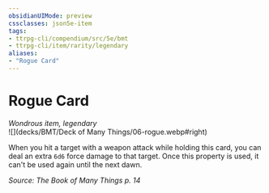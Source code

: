 ```yaml
---
obsidianUIMode: preview
cssclasses: json5e-item
tags:
- ttrpg-cli/compendium/src/5e/bmt
- ttrpg-cli/item/rarity/legendary
aliases: 
- "Rogue Card"
---
```

# Rogue Card
*Wondrous item, legendary*  
![](decks/BMT/Deck of Many Things/06-rogue.webp#right)  


When you hit a target with a weapon attack while holding this card, you can deal an extra `6d6` force damage to that target. Once this property is used, it can't be used again until the next dawn.

*Source: The Book of Many Things p. 14*